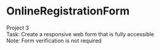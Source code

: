 # OnlineRegistrationForm
Project 3  
Task: Create a responsive web form that is fully accessible  
Note: Form verification is not required  
